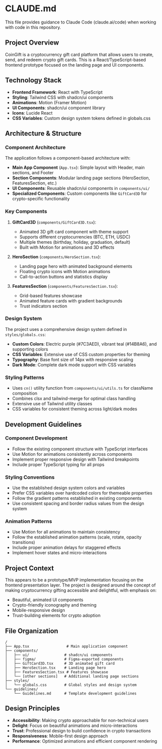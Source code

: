 # CLAUDE.md

This file provides guidance to Claude Code (claude.ai/code) when working with code in this repository.

## Project Overview

CoinGift is a cryptocurrency gift card platform that allows users to create, send, and redeem crypto gift cards. This is a React/TypeScript-based frontend prototype focused on the landing page and UI components.

## Technology Stack

- **Frontend Framework**: React with TypeScript
- **Styling**: Tailwind CSS with shadcn/ui components 
- **Animations**: Motion (Framer Motion)
- **UI Components**: shadcn/ui component library
- **Icons**: Lucide React
- **CSS Variables**: Custom design system tokens defined in globals.css

## Architecture & Structure

### Component Architecture
The application follows a component-based architecture with:

- **Main App Component** (`App.tsx`): Simple layout with Header, main sections, and Footer
- **Section Components**: Modular landing page sections (HeroSection, FeaturesSection, etc.)
- **UI Components**: Reusable shadcn/ui components in `components/ui/`
- **Specialized Components**: Custom components like `GiftCard3D` for crypto-specific functionality

### Key Components

1. **GiftCard3D** (`components/GiftCard3D.tsx`): 
   - Animated 3D gift card component with theme support
   - Supports different cryptocurrencies (BTC, ETH, USDC)
   - Multiple themes (birthday, holiday, graduation, default)
   - Built with Motion for animations and 3D effects

2. **HeroSection** (`components/HeroSection.tsx`):
   - Landing page hero with animated background elements
   - Floating crypto icons with Motion animations
   - Call-to-action buttons and statistics display

3. **FeaturesSection** (`components/FeaturesSection.tsx`):
   - Grid-based features showcase
   - Animated feature cards with gradient backgrounds
   - Trust indicators section

### Design System

The project uses a comprehensive design system defined in `styles/globals.css`:

- **Custom Colors**: Electric purple (#7C3AED), vibrant teal (#14B8A6), and supporting colors
- **CSS Variables**: Extensive use of CSS custom properties for theming
- **Typography**: Base font size of 14px with responsive scaling
- **Dark Mode**: Complete dark mode support with CSS variables

### Styling Patterns

- Uses `cn()` utility function from `components/ui/utils.ts` for className composition
- Combines clsx and tailwind-merge for optimal class handling
- Extensive use of Tailwind utility classes
- CSS variables for consistent theming across light/dark modes

## Development Guidelines

### Component Development
- Follow the existing component structure with TypeScript interfaces
- Use Motion for animations consistently across components
- Implement proper responsive design with Tailwind breakpoints
- Include proper TypeScript typing for all props

### Styling Conventions
- Use the established design system colors and variables
- Prefer CSS variables over hardcoded colors for themeable properties
- Follow the gradient patterns established in existing components
- Use consistent spacing and border radius values from the design system

### Animation Patterns
- Use Motion for all animations to maintain consistency
- Follow the established animation patterns (scale, rotate, opacity transitions)
- Include proper animation delays for staggered effects
- Implement hover states and micro-interactions

## Project Context

This appears to be a prototype/MVP implementation focusing on the frontend presentation layer. The project is designed around the concept of making cryptocurrency gifting accessible and delightful, with emphasis on:

- Beautiful, animated UI components
- Crypto-friendly iconography and theming
- Mobile-responsive design
- Trust-building elements for crypto adoption

## File Organization

```
/
├── App.tsx                 # Main application component
├── components/
│   ├── ui/                # shadcn/ui components
│   ├── figma/             # Figma-exported components
│   ├── GiftCard3D.tsx     # 3D animated gift card
│   ├── HeroSection.tsx    # Landing page hero
│   ├── FeaturesSection.tsx # Features showcase
│   └── [other sections]   # Additional landing page sections
├── styles/
│   └── globals.css        # Global styles and design system
└── guidelines/
    └── Guidelines.md      # Template development guidelines
```

## Design Principles

- **Accessibility**: Making crypto approachable for non-technical users
- **Delight**: Focus on beautiful animations and micro-interactions  
- **Trust**: Professional design to build confidence in crypto transactions
- **Responsiveness**: Mobile-first design approach
- **Performance**: Optimized animations and efficient component rendering